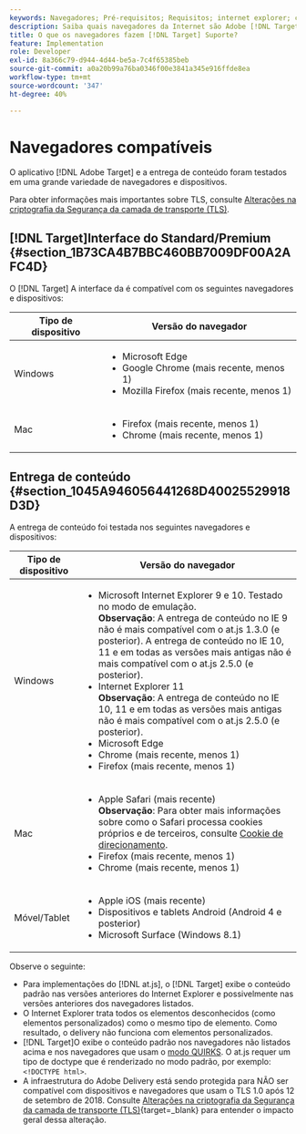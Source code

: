 ```yaml
---
keywords: Navegadores; Pré-requisitos; Requisitos; internet explorer; chrome; firefox; safari; android; surface
description: Saiba quais navegadores da Internet são Adobe [!DNL Target] O suporta para sua interface e para entrega de conteúdo.
title: O que os navegadores fazem [!DNL Target] Suporte?
feature: Implementation
role: Developer
exl-id: 8a366c79-d944-4d44-be5a-7c4f65385beb
source-git-commit: a0a20b99a76ba0346f00e3841a345e916ffde8ea
workflow-type: tm+mt
source-wordcount: '347'
ht-degree: 40%

---
```


# Navegadores compatíveis

O aplicativo [!DNL Adobe Target] e a entrega de conteúdo foram testados em uma grande variedade de navegadores e dispositivos.

Para obter informações mais importantes sobre TLS, consulte [Alterações na criptografia da Segurança da camada de transporte (TLS)](https://developer.adobe.com/target/before-implement/tls-transport-layer-security-encryption/).

## [!DNL Target]Interface do Standard/Premium {#section_1B73CA4B7BBC460BB7009DF00A2AFC4D}

O [!DNL Target] A interface da é compatível com os seguintes navegadores e dispositivos:

| Tipo de dispositivo | Versão do navegador |
|--- |--- |
| Windows | <ul><li>Microsoft Edge</li><li>Google Chrome (mais recente, menos 1)</li><li>Mozilla Firefox (mais recente, menos 1)</li></ul> |
| Mac | <ul><li>Firefox (mais recente, menos 1)</li><li>Chrome (mais recente, menos 1)</li></ul> |

## Entrega de conteúdo {#section_1045A946056441268D40025529918D3D}

A entrega de conteúdo foi testada nos seguintes navegadores e dispositivos:

| Tipo de dispositivo | Versão do navegador |
|--- |--- |
| Windows | <ul><li>Microsoft Internet Explorer 9 e 10. Testado no modo de emulação.<br>**Observação**: A entrega de conteúdo no IE 9 não é mais compatível com o at.js 1.3.0 (e posterior). A entrega de conteúdo no IE 10, 11 e em todas as versões mais antigas não é mais compatível com o at.js 2.5.0 (e posterior).</li><li>Internet Explorer 11 <br>**Observação**: A entrega de conteúdo no IE 10, 11 e em todas as versões mais antigas não é mais compatível com o at.js 2.5.0 (e posterior).</li><li>Microsoft Edge</li><li>Chrome (mais recente, menos 1)</li><li>Firefox (mais recente, menos 1)</li></ul> |
| Mac | <ul><li>Apple Safari (mais recente)<br>**Observação**: Para obter mais informações sobre como o Safari processa cookies próprios e de terceiros, consulte [Cookie de direcionamento](https://developer.adobe.com/target/before-implement/privacy/cookie-behavior/).</li><li>Firefox (mais recente, menos 1)</li><li>Chrome (mais recente, menos 1)</li></ul> |
| Móvel/Tablet | <ul><li>Apple iOS (mais recente)</li><li>Dispositivos e tablets Android (Android 4 e posterior)</li><li>Microsoft Surface (Windows 8.1)</li></ul> |

Observe o seguinte:

* Para implementações do [!DNL at.js], o [!DNL Target] exibe o conteúdo padrão nas versões anteriores do Internet Explorer e possivelmente nas versões anteriores dos navegadores listados.
* O Internet Explorer trata todos os elementos desconhecidos (como elementos personalizados) como o mesmo tipo de elemento. Como resultado, o delivery não funciona com elementos personalizados.
* [!DNL Target]O exibe o conteúdo padrão nos navegadores não listados acima e nos navegadores que usam o [modo QUIRKS](https://en.wikipedia.org/wiki/Quirks_mode). O at.js requer um tipo de doctype que é renderizado no modo padrão, por exemplo: `<!DOCTYPE html>`.
* A infraestrutura do Adobe Delivery está sendo protegida para NÃO ser compatível com dispositivos e navegadores que usam o TLS 1.0 após 12 de setembro de 2018. Consulte [Alterações na criptografia da Segurança da camada de transporte (TLS)](https://developer.adobe.com/target/before-implement/tls-transport-layer-security-encryption/){target=_blank} para entender o impacto geral dessa alteração.
